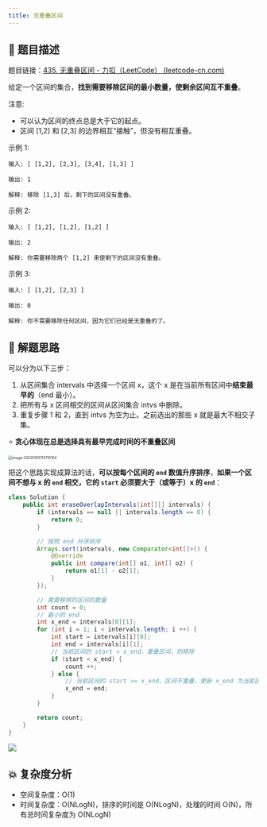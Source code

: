 ```yaml
---
title: 无重叠区间
---
```


## 📃 题目描述

题目链接：[435. 无重叠区间 - 力扣（LeetCode） (leetcode-cn.com)](https://leetcode-cn.com/problems/non-overlapping-intervals/)

给定一个区间的集合，**找到需要移除区间的最小数量，使剩余区间互不重叠**。

注意:

- 可以认为区间的终点总是大于它的起点。
- 区间 [1,2] 和 [2,3] 的边界相互“接触”，但没有相互重叠。

示例 1:

```
输入: [ [1,2], [2,3], [3,4], [1,3] ]

输出: 1

解释: 移除 [1,3] 后，剩下的区间没有重叠。
```

示例 2:

```
输入: [ [1,2], [1,2], [1,2] ]

输出: 2

解释: 你需要移除两个 [1,2] 来使剩下的区间没有重叠。
```

示例 3:

```
输入: [ [1,2], [2,3] ]

输出: 0

解释: 你不需要移除任何区间，因为它们已经是无重叠的了。
```

## 🔔 解题思路

可以分为以下三步：

1. 从区间集合 intervals 中选择一个区间 x，这个 x 是在当前所有区间中**结束最早的**（end 最小）。
2. 把所有与 x 区间相交的区间从区间集合 intvs 中删除。
3. 重复步骤 1 和 2，直到 intvs 为空为止。之前选出的那些 x 就是最大不相交子集。

⭐ **贪心体现在总是选择具有最早完成时间的不重叠区间**

<img src="https://gitee.com/veal98/images/raw/master/img/20220105113710.png" alt="image-20220105113710104" style="zoom: 50%;" />

把这个思路实现成算法的话，**可以按每个区间的 `end` 数值升序排序**，**如果一个区间不想与 x 的 `end` 相交，它的 `start` 必须要大于（或等于）x 的 `end`**：


```java
class Solution {
    public int eraseOverlapIntervals(int[][] intervals) {
        if (intervals == null || intervals.length == 0) {
            return 0;
        }

        // 按照 end 升序排序
        Arrays.sort(intervals, new Comparator<int[]>() {
            @Override
            public int compare(int[] o1, int[] o2) {
                return o1[1] - o2[1];
            }
        });

        // 需要移除的区间的数量
        int count = 0;
        // 最小的 end
        int x_end = intervals[0][1];
        for (int i = 1; i < intervals.length; i ++) {
            int start = intervals[i][0];
            int end = intervals[i][1];
            // 当前区间的 start < x_end，重叠区间，则移除
            if (start < x_end) {
                count ++;
            } else {
                // 当前区间的 start >= x_end，区间不重叠，更新 x_end 为当前区间的 end
                x_end = end;
            }
        }

        return count;
    }
}
```

![](https://gitee.com/veal98/images/raw/master/img/20220105115614.png)

## 💥 复杂度分析

- 空间复杂度：O(1)
- 时间复杂度：O(NLogN)，排序的时间是 O(NLogN)，处理的时间 O(N)，所有总时间复杂度为 O(NLogN)

